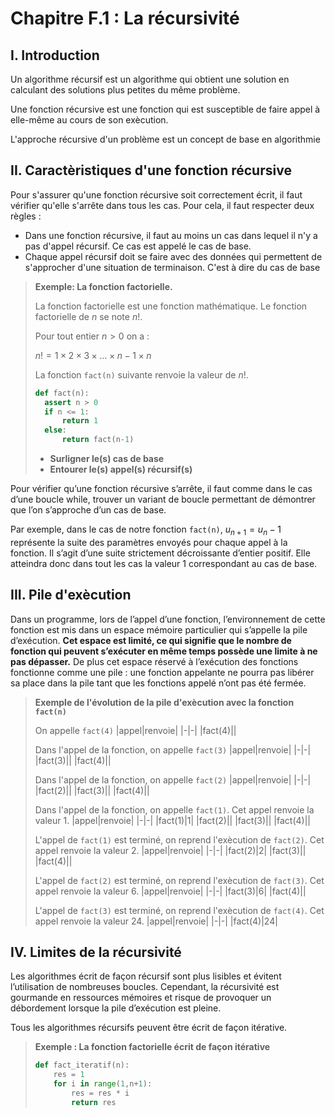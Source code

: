 # Chapitre F.1 : La récursivité
## I. Introduction
Un algorithme récursif <span class="caché">est un algorithme qui obtient une solution en calculant des solutions plus petites du même problème.</span>

Une fonction récursive <span class="caché">est une fonction qui est susceptible de faire appel à elle-même au cours de son exècution.</span>

L'approche récursive d'un problème est un concept de base en algorithmie

## II. Caractèristiques d'une fonction récursive
Pour s'assurer qu'une fonction récursive soit correctement écrit, il faut vérifier qu'elle s'arrête dans tous les cas. Pour cela, il faut respecter deux règles : 
- Dans une fonction récursive, il faut au moins un cas dans lequel <span class="caché">il n'y a pas d'appel récursif</span>. Ce cas est appelé <span class="caché">le cas de base</span>.
- Chaque appel récursif doit se faire avec des données qui permettent de <span class="caché">s'approcher d'une situation de terminaison</span>. C'est à dire du <span class="caché">cas de base</span>
> **Exemple: La fonction factorielle.**
>
> La fonction factorielle est une fonction mathématique. Le fonction factorielle de $n$ se note $n!$.
>
> Pour tout entier $n>0$ on a :
> 
> $n! = 1 \times 2 \times 3 \times ... \times n-1 \times n$
>
> La fonction ```fact(n)``` suivante renvoie la valeur de $n!$.
> ```python
> def fact(n):
>   assert n > 0
>   if n <= 1: 
>       return 1
>   else:
>       return fact(n-1)
>```
> - **Surligner le(s) cas de base**
> - **Entourer le(s) appel(s) récursif(s)**

Pour vérifier qu’une fonction récursive s’arrête, il faut comme dans le cas d’une boucle while, trouver un variant de boucle permettant de démontrer que l’on s’approche d’un cas de base. 

Par exemple, dans le cas de notre fonction ```fact(n)```, <span class="caché"> $u_{n+1} = u_{n}-1$ représente la suite des paramètres envoyés pour chaque appel à la fonction. Il s’agit d’une suite strictement décroissante d’entier positif. Elle atteindra donc dans tout les cas la valeur 1 correspondant au cas de base.</span>

## III. Pile d'exècution
Dans un programme, lors de l’appel d’une fonction, l’environnement de cette fonction est mis dans un
espace mémoire particulier qui s’appelle la pile d’exécution. **Cet espace est limité, ce qui signifie que le nombre de fonction qui peuvent s’exécuter en même temps possède une limite à ne pas dépasser.** De plus cet espace réservé à l’exécution des fonctions fonctionne comme une pile : une fonction appelante ne pourra pas libérer sa place dans la pile tant que les fonctions appelé n’ont pas été fermée.
> **Exemple de l'évolution de la pile d'exècution avec la fonction ```fact(n)```**
>
> On appelle ```fact(4)```
> |appel|renvoie|
> |-|-|
> |fact(4)||
>
> Dans l'appel de la fonction, on appelle ```fact(3)```
> |appel|renvoie|
> |-|-|
> |fact(3)||
> |fact(4)||
>
> Dans l'appel de la fonction, on appelle ```fact(2)```
> |appel|renvoie|
> |-|-|
> |fact(2)||
> |fact(3)||
> |fact(4)||
>
> Dans l'appel de la fonction, on appelle ```fact(1)```. Cet appel renvoie la valeur 1.
> |appel|renvoie|
> |-|-|
> |fact(1)|1|
> |fact(2)||
> |fact(3)||
> |fact(4)||
>
> L'appel de ```fact(1)``` est terminé, on reprend l'exècution de ```fact(2)```. Cet appel renvoie la valeur 2.
> |appel|renvoie|
> |-|-|
> |fact(2)|2|
> |fact(3)||
> |fact(4)||
>
> L'appel de ```fact(2)``` est terminé, on reprend l'exècution de ```fact(3)```. Cet appel renvoie la valeur 6.
> |appel|renvoie|
> |-|-|
> |fact(3)|6|
> |fact(4)||
>
> L'appel de ```fact(3)``` est terminé, on reprend l'exècution de ```fact(4)```. Cet appel renvoie la valeur 24.
> |appel|renvoie|
> |-|-|
> |fact(4)|24|

## IV. Limites de la récursivité
Les algorithmes écrit de façon récursif sont plus lisibles et évitent l’utilisation de nombreuses boucles. Cependant, la récursivité est gourmande en ressources mémoires et risque de provoquer un débordement lorsque la pile d’exécution est pleine.

Tous les algorithmes récursifs peuvent être écrit de façon itérative.

> **Exemple : La fonction factorielle écrit de façon itérative**
> ```python
> def fact_iteratif(n):
>     res = 1
>     for i in range(1,n+1):
>         res = res * i
>         return res
>```